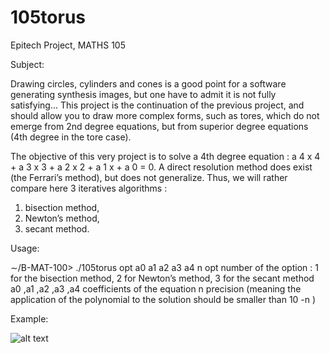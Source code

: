 # 105torus
Epitech Project, MATHS 105

Subject:

Drawing circles, cylinders and cones is a good point for a software generating synthesis images, but one have to admit
it is not fully satisfying... This project is the continuation of the previous project, and should allow you to draw more
complex forms, such as tores, which do not emerge from 2nd degree equations, but from superior degree equations
(4th degree in the tore case).

The objective of this very project is to solve a 4th degree equation : a 4 x 4 + a 3 x 3 + a 2 x 2 + a 1 x + a 0 = 0. A direct
resolution method does exist (the Ferrari’s method), but does not generalize. Thus, we will rather compare here 3
iteratives algorithms :
1. bisection method,
2. Newton’s method,
3. secant method.

Usage:

∼/B-MAT-100> ./105torus opt a0 a1 a2 a3 a4 n
opt               number of the option :
                    1 for the bisection method,
                    2 for Newton’s method,
                    3 for the secant method
a0 ,a1 ,a2 ,a3 ,a4  coefficients of the equation
n                   precision (meaning the application of the polynomial to the solution should be smaller than 10 -n )

Example:


![alt text](https://raw.githubusercontent.com/alexandre10044/105torus/master/example.png)
